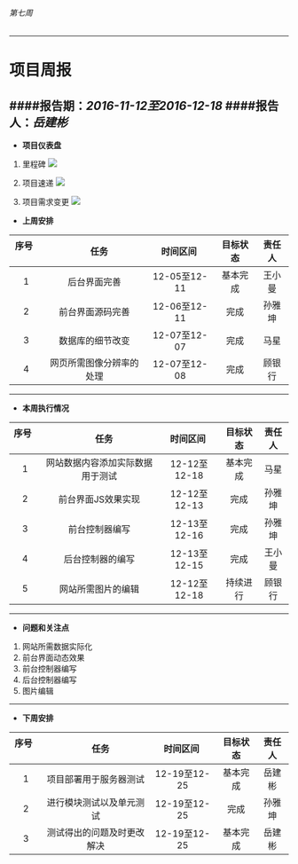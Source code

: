 ###### 第七周
------------
# 项目周报



####报告期：*2016-11-12至2016-12-18*
####报告人：*岳建彬*
------------

- **项目仪表盘**

1. 里程碑
![](https://github.com/yuejianbin/KUNYUAN/blob/master/images/%E5%9D%A4%E6%BA%90%E7%94%9F%E7%89%A9%E8%B4%A8%E6%9D%90%E6%96%99%E7%BD%91%E7%AB%99%E9%87%8C%E7%A8%8B%E7%A2%91.png)

1. 项目速递
![](https://github.com/yuejianbin/KUNYUAN/blob/master/images/%E5%9D%A4%E6%BA%90%E7%94%9F%E7%89%A9%E8%B4%A8%E7%BD%91%E7%AB%99%E9%A1%B9%E7%9B%AE%E9%80%9F%E5%BA%A6.png)

1. 项目需求变更
![](https://github.com/yuejianbin/KUNYUAN/blob/master/images/%E5%9D%A4%E6%BA%90%E7%94%9F%E7%89%A9%E8%B4%A8%E7%BD%91%E7%AB%99%E9%9C%80%E6%B1%82%E5%8F%98%E6%9B%B4%E5%9B%BE.png)


- **上周安排**

| 序号      |     任务 |  时间区间   | 目标状态 |责任人
| :--------: | :--------:| :------: |:-------:|:------------:|
|1|后台界面完善|12-05至12-11|基本完成|王小曼|
|2|前台界面源码完善|12-06至12-11|完成|孙雅坤|
|3|数据库的细节改变|12-07至12-07|完成|马星|
|4|网页所需图像分辨率的处理|12-07至12-08|完成|顾银行|
------------
- **本周执行情况**


| 序号      |     任务 |  时间区间   | 目标状态 |责任人
| :--------: | :--------:| :------: |:-------:|:------------:|
|1|网站数据内容添加实际数据用于测试|12-12至12-18|基本完成|马星|
|2|前台界面JS效果实现|12-12至12-13|完成|孙雅坤|
|3|前台控制器编写|12-13至12-16|完成|孙雅坤|
|4|后台控制器的编写|12-13至12-15|完成|王小曼|
|5|网站所需图片的编辑|12-12至12-18|持续进行|顾银行|

------------

- **问题和关注点**
1. 网站所需数据实际化
1. 前台界面动态效果
1. 前台控制器编写
1. 后台控制器编写
1. 图片编辑



------------

- **下周安排**


| 序号      |     任务 |  时间区间   | 目标状态 |责任人
| :--------: | :--------:| :------: |:-------:|:------------:|
|1|项目部署用于服务器测试|12-19至12-25|基本完成|岳建彬|
|2|进行模块测试以及单元测试|12-19至12-25|完成|孙雅坤|
|3|测试得出的问题及时更改解决|12-19至12-25|基本完成|岳建彬|


